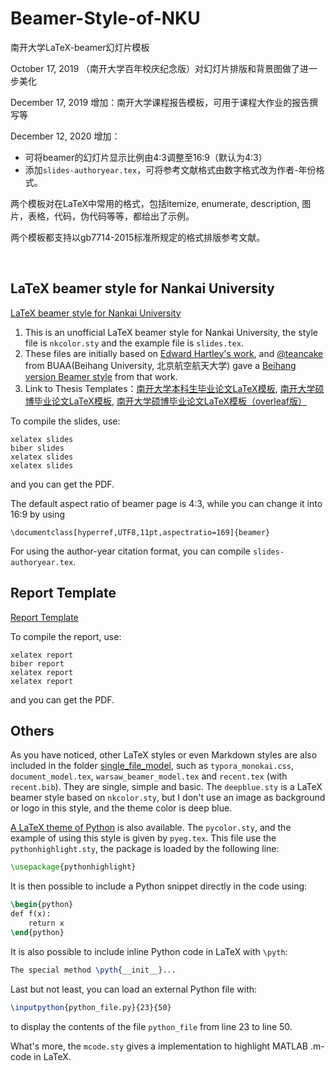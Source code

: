 # Beamer-Style-of-NKU

南开大学LaTeX-beamer幻灯片模板

October 17, 2019 （南开大学百年校庆纪念版）对幻灯片排版和背景图做了进一步美化

December 17, 2019 增加：南开大学课程报告模板，可用于课程大作业的报告撰写等

December 12, 2020 增加：
- 可将beamer的幻灯片显示比例由4:3调整至16:9（默认为4:3）
- 添加`slides-authoryear.tex`，可将参考文献格式由数字格式改为作者-年份格式。

两个模板对在LaTeX中常用的格式，包括itemize, enumerate, description, 图片，表格，代码，伪代码等等，都给出了示例。

两个模板都支持以gb7714-2015标准所规定的格式排版参考文献。

<br/>

## LaTeX beamer style for Nankai University

[LaTeX beamer style for Nankai University](./beamer_nankai)
1. This is an unofficial LaTeX beamer style for Nankai University, the style file is `nkcolor.sty` and the example file is `slides.tex`.
2. These files are initially based on [Edward Hartley's work](http://www-control.eng.cam.ac.uk/Main/EdwardHartley), and [@teancake](https://github.com/teancake) from BUAA(Beihang University, 北京航空航天大学) gave a [Beihang version Beamer style](https://github.com/teancake/latex-beamer-beihang) from that work.
3. Link to Thesis Templates：[南开大学本科生毕业论文LaTeX模板](https://github.com/kongxiao0532/NKU_Bachelor_Thesis_Template), [南开大学硕博毕业论文LaTeX模板](https://github.com/NewFuture/NKThesis), [南开大学硕博毕业论文LaTeX模板（overleaf版）](https://cn.overleaf.com/read/hvcpznzvwncy)

To compile the slides, use:
```
xelatex slides
biber slides
xelatex slides
xelatex slides
```
and you can get the PDF.
<br/>

The default aspect ratio of beamer page is 4:3, while you can change it into 16:9 by using
```
\documentclass[hyperref,UTF8,11pt,aspectratio=169]{beamer}
```

For using the author-year citation format, you can compile `slides-authoryear.tex`.

## Report Template

[Report Template](./report_template)

To compile the report, use:
```
xelatex report
biber report
xelatex report
xelatex report
```
and you can get the PDF.

## Others

As you have noticed, other LaTeX styles or even Markdown styles are also included in the folder [single_file_model](./single_file_model), such as `typora_monokai.css`, `document_model.tex`, `warsaw_beamer_model.tex` and `recent.tex` (with `recent.bib`). They are single, simple and basic. The `deepblue.sty` is a LaTeX beamer style based on `nkcolor.sty`, but I don't use an image as background or logo in this style, and the theme color is deep blue.

[A LaTeX theme of Python](./python_theme_beamer) is also available. The `pycolor.sty`, and the example of using this style is given by `pyeg.tex`. This file use the `pythonhighlight.sty`, the package is loaded by the following line:

```tex
\usepackage{pythonhighlight}
```

It is then possible to include a Python snippet directly in the code using:

```tex
\begin{python}
def f(x):
    return x
\end{python}
```

It is also possible to include inline Python code in LaTeX with ``\pyth``:

```tex
The special method \pyth{__init__}... 
```

Last but not least, you can load an external Python file with:

```tex
\inputpython{python_file.py}{23}{50}
```

to display the contents of the file ``python_file`` from line 23 to line 50.

What's more, the `mcode.sty` gives a implementation to highlight MATLAB .m-code in LaTeX.
